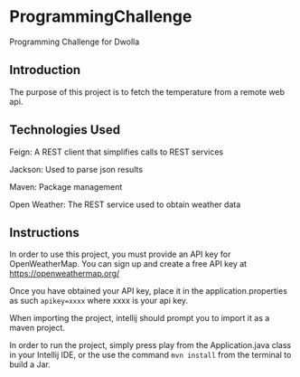 # ProgrammingChallenge
Programming Challenge for Dwolla

## Introduction

The purpose of this project is to fetch the temperature from a remote web api.

## Technologies Used

Feign: A REST client that simplifies calls to REST services

Jackson: Used to parse json results

Maven: Package management

Open Weather: The REST service used to obtain weather data

## Instructions

In order to use this project, you must provide an API key for OpenWeatherMap. You can sign up and create a free API key at https://openweathermap.org/

Once you have obtained your API key, place it in the application.properties as such `apikey=xxxx` where xxxx is your api key.

When importing the project, intellij should prompt you to import it as a maven project.

In order to run the project, simply press play from the Application.java class in your Intellij IDE, or the use the command `mvn install` from the terminal to build a Jar.